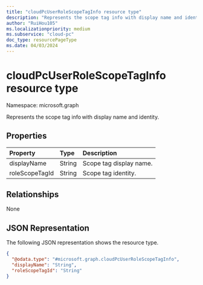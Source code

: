 ```yaml
---
title: "cloudPcUserRoleScopeTagInfo resource type"
description: "Represents the scope tag info with display name and identity."
author: "RuiHou105"
ms.localizationpriority: medium
ms.subservice: "cloud-pc"
doc_type: resourcePageType
ms.date: 04/03/2024
---
```


# cloudPcUserRoleScopeTagInfo resource type

Namespace: microsoft.graph

Represents the scope tag info with display name and identity.

## Properties
|Property|Type|Description|
|:---|:---|:---|
|displayName|String|Scope tag display name.|
|roleScopeTagId|String|Scope tag identity.|

## Relationships

None

## JSON Representation
The following JSON representation shows the resource type.
<!-- {
  "blockType": "resource",
  "@odata.type": "microsoft.graph.cloudPcUserRoleScopeTagInfo"
}
-->
``` json
{
  "@odata.type": "#microsoft.graph.cloudPcUserRoleScopeTagInfo",
  "displayName": "String",
  "roleScopeTagId": "String"
}
```
